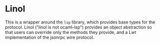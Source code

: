 
# Linol

This is a wrapper around the `lsp` library, which provides base types for the protocol. Linol ("linol is not ocaml-lsp") provides an object abstraction so that users can override only the methods they provide, and a Lwt implementation of the jsonrpc wire protocol.
